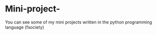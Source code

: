 # Mini-project-
You can see some of my mini projects written in the python programming language (fsociety)
